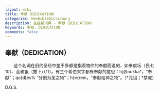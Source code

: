 ```yaml
---
layout: wiki
title: 奉献（DEDICATION）
categories: NewBibleDictionary
description: 圣经新词典 - 奉献（DEDICATION）
keywords: 奉献, DEDICATION
comments: false
---
```


## 奉献（DEDICATION）

　　这个名词在旧约圣经中差不多都是指着物件的奉献而说的，如奉献坛（民七10）、金和银（撒下八11）。有三个希伯来字都有奉献的意思：h]@nukka^，“奉献”；qo{d[es% “分别为圣之物”；h}e{rem，“奉献给神之物”。（*咒诅；*禁戒）

D.G.S.








